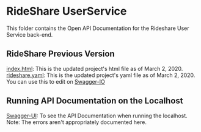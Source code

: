# RideShare UserService

This folder contains the Open API Documentation for the Rideshare User Service back-end.

## RideShare Previous Version
[index.html](index.html): This is the updated project's html file as of March 2, 2020.
[rideshare.yaml](rideshare.yaml): This is the updated project's yaml file as of March 2, 2020. You can use this to edit on [Swagger-IO](https://swagger.io)

## Running API Documentation on the Localhost
[Swagger-UI](http://localhost:9999/swagger-ui/index.html?url=/v3/api-docs): To see the API Documentation when running the localhost. Note: The errors aren't appropriately documented here. 